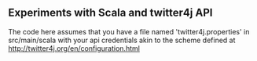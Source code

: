 ## Experiments with Scala and twitter4j API

The code here assumes that you have a file named 'twitter4j.properties' in src/main/scala with your api credentials akin to the scheme defined at http://twitter4j.org/en/configuration.html
